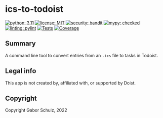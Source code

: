 # ics-to-todoist

[![python: 3.11](https://img.shields.io/badge/python-3.11-green)](https://python.org)
[![license: MIT](https://img.shields.io/badge/license-MIT-blue)](https://opensource.org/licenses/MIT)
[![security: bandit](https://img.shields.io/badge/security-bandit-yellow.svg)](https://github.com/PyCQA/bandit)
[![mypy: checked](https://img.shields.io/badge/mypy-checked-blue)](http://mypy-lang.org)
[![linting: pylint](https://img.shields.io/badge/linting-pylint-yellowgreen)](https://github.com/PyCQA/pylint)
[![Tests](https://github.com/gaborschulz/ics-to-todoist/actions/workflows/pytest.yml/badge.svg)](https://github.com/gaborschulz/ics-to-todoist/actions/workflows/pytest.yml)
[![Coverage](https://github.com/gaborschulz/ics-to-todoist/coverage.svg)](https://github.com/gaborschulz/ics-to-todoist)

## Summary

A command line tool to convert entries from an `.ics` file to tasks in Todoist.

## Legal info

This app is not created by, affiliated with, or supported by Doist.

## Copyright

Copyright Gabor Schulz, 2022
